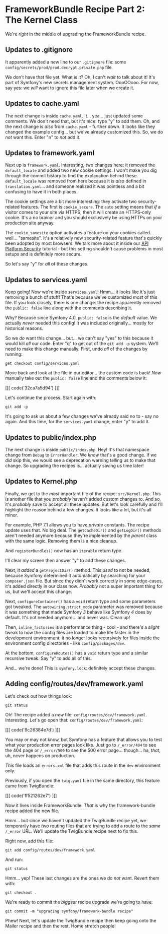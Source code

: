 # FrameworkBundle Recipe Part 2: The Kernel Class

We're *right* in the middle of upgrading the FrameworkBundle recipe.

## Updates to .gitignore

It apparently added a new line to our `.gitignore` file: some
`config/secrets/prod/prod.decrypt.private.php` file.

We don't have that file yet. What is it? Oh, I can't *wait* to talk about it! It's
part of Symfony's new secrets management system. OooOOooo. For now, say yes:
we *will* want to ignore this file later when we create it.

## Updates to cache.yaml

The next change is inside `cache.yaml`. It... yea... just updated some comments.
We don't need that, but it's nice: type "y" to add them. Oh, and the next change
is *also* from `cache.yaml` - further down. It looks like they changed the
example config... but we've already customized this. So, we do *not* want
this. Enter "n" to *not* add it.

## Updates to framework.yaml

Next up is `framework.yaml`. Interesting, two changes here: it removed the
`default_locale` and added two new cookie settings. I won't make you dig through
the commit history to find the explanation behind these. `default_locale` was
removed from here because it is *also* defined in `translation.yaml`... and someone
realized it was pointless and a bit confusing to have it in both places.

The cookie settings are a bit more interesting: they activate two security-related
features. The first is `cookie_secure`. The `auto` setting means that *if* a
visitor comes to your site via HTTPS, then it will create an HTTPS-only cookie.
It's a no brainer and you should exclusively be using HTTPs on your production
site anyway.

The `cookie_samesite` option activates a feature on your cookies called... well...
"samesite". It's a relatively new security-related feature that's quickly been
adopted by most browsers. We talk more about it inside our
[API Platform Security](https://symfonycasts.com/screencast/api-platform-security/samesite-csrf)
tutorial - but this setting shouldn't cause problems in most setups and is
definitely more secure.

So let's say "y" for *all* of these changes.

## Updates to services.yaml

Keep going! Now we're inside `services.yaml`! Hmm... it looks like it's just removing
a bunch of stuff! That's because we've customized *most* of this file. If you
look closely, there *is* one change: the recipe apparently removed the
`public: false` line along with the comments describing it.

Why? Because since Symfony 4.0, `public: false` is the *default* value. We actually
*never* needed this config! It was included originally... mostly for historical
reasons.

So we *do* want this change... but... we can't say "yes" to this because it would
kill *all* our code. Enter "q" to get out of the `git add -p` system. We'll need
to make this change manually. First, undo *all* of the changes by running:

```terminal
get checkout config/services.yaml
```

Move back and look at the file in our editor... the custom code is back!
*Now* manually take out the `public: false` line and the comments below it:

[[[ code('32ca7a5d94') ]]]

Let's continue the process. Start again with:

```terminal
git add -p
```

It's going to ask us about a few changes we've already said no to - say no
again. And this time, for the `services.yaml` change, enter "y" to add it.

## Updates to public/index.php

The next change is inside `public/index.php`. Hey! It's that namespace change
from `Debug` to `ErrorHandler`. We *know* that's a good change. If we *did*
skip this, we would see a deprecation warning telling us to make that change.
So upgrading the recipes is... actually saving us time later!

## Updates to Kernel.php

Finally, we get to the *most* important file of the recipe: `src/Kernel.php`.
This is another file that you *probably* haven't added custom changes to. And
so, it's *probably* save to accept all these updates. But let's look carefully
and I'll highlight the reason behind a few changes. It looks like a lot, but it's
all minor.

For example, PHP 7.1 allows you to have *private* constants. The recipe update
uses that. No big deal. The `getCacheDir()` and `getLogDir()` methods aren't
needed anymore because they're implemented by the *parent* class with the
same logic. Removing them is a nice cleanup.

And `registerBundles()` now has an `iterable` return type.

I'll clear my screen then answer "y" to add these changes.

Next, it *added* a `getProjectDir()` method. This *used* to not be needed, because
Symfony determined it automatically by searching for your `composer.json` file.
But since they didn't work correctly in some edge-cases, it's added directly
in our class now. *Probably* not a super important thing for us, but we'll accept
this change.

Next, `configureContainer()` has a `void` return type and some parameters
got tweaked. The `autowiring.strict_mode` parameter was removed because it was
something that made Symfony *3* behave like Symfony *4* does by default. It's
not needed anymore... and never was. Clean up!

Then, `inline_factories` is a performance thing - cool - and there's a *slight*
tweak to how the config files are loaded to make life faster in the development
environment: it no longer looks recursively for files inside the environment
config directories - like `config/packages/dev`.

At the bottom, `configureRoutes()` has a `void` return type and a similar recursive
tweak. Say "y" to add all of this.

And... we're done! This is `symfony.lock`: definitely accept these changes.

## Adding config/routes/dev/framework.yaml

Let's check out how things look:

```terminal
git status
```

Oh! The recipe added a *new* file: `config/routes/dev/framework.yaml`. Interesting.
Let's go open that: `config/routes/dev/framework.yaml`:

[[[ code('9c26384e7d') ]]]

You may or may not know, but Symfony has a feature that allows you to test what your
production error pages look like. Just go to `/_error/404` to see the 404 page
or `/_error/500` to see the 500 error page... though... ha, *that*, uh, never
happens on production.

*This* file loads an `errors.xml` file that adds this route in the `dev` environment
only.

Previously, if you open the `twig.yaml` file in the same directory, this feature
came from TwigBundle:

[[[ code('ff521262e7') ]]]

Now it lives inside FrameworkBundle. *That* is why the framework-bundle recipe
added the new file.

Hmm... but since we haven't updated the TwigBundle recipe yet, we temporarily
have *two* routing files that are trying to add a route to the *same* `/_error`
URL. We'll update the TwigBundle recipe next to fix this.

Right now, add this file:

```terminal
git add config/routes/dev/framework.yaml
```

And run:

```terminal
git status
```

Hmm... yep! These last changes are the ones we do *not* want. Revert them with:

```terminal
git checkout .
```

We're ready to commit the *biggest* recipe upgrade we're going to have:

```terminal
git commit -m "upgrading symfony/framework-bundle recipe"
```

Phew! Next, let's update the TwigBundle recipe then keep going onto the Mailer
recipe and then the rest. Home stretch people!
